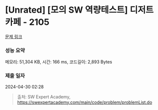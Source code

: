 # [Unrated] [모의 SW 역량테스트] 디저트 카페 - 2105 

[문제 링크](https://swexpertacademy.com/main/code/problem/problemDetail.do?contestProbId=AV5VwAr6APYDFAWu) 

### 성능 요약

메모리: 51,304 KB, 시간: 166 ms, 코드길이: 2,893 Bytes

### 제출 일자

2024-04-30 02:28



> 출처: SW Expert Academy, https://swexpertacademy.com/main/code/problem/problemList.do